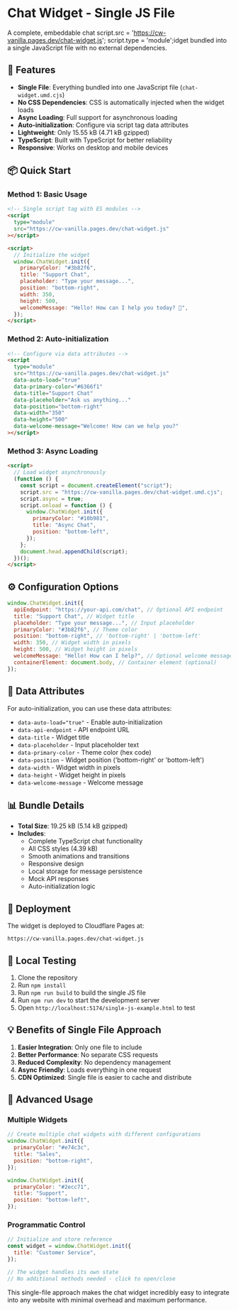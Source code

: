 # Chat Widget - Single JS File

A complete, embeddable chat script.src = 'https://cw-vanilla.pages.dev/chat-widget.js';
script.type = 'module';idget bundled into a single JavaScript file with no external dependencies.

## 🎯 Features

- **Single File**: Everything bundled into one JavaScript file (`chat-widget.umd.cjs`)
- **No CSS Dependencies**: CSS is automatically injected when the widget loads
- **Async Loading**: Full support for asynchronous loading
- **Auto-initialization**: Configure via script tag data attributes
- **Lightweight**: Only 15.55 kB (4.71 kB gzipped)
- **TypeScript**: Built with TypeScript for better reliability
- **Responsive**: Works on desktop and mobile devices

## 📦 Quick Start

### Method 1: Basic Usage

```html
<!-- Single script tag with ES modules -->
<script
  type="module"
  src="https://cw-vanilla.pages.dev/chat-widget.js"
></script>

<script>
  // Initialize the widget
  window.ChatWidget.init({
    primaryColor: "#3b82f6",
    title: "Support Chat",
    placeholder: "Type your message...",
    position: "bottom-right",
    width: 350,
    height: 500,
    welcomeMessage: "Hello! How can I help you today? 👋",
  });
</script>
```

### Method 2: Auto-initialization

```html
<!-- Configure via data attributes -->
<script
  type="module"
  src="https://cw-vanilla.pages.dev/chat-widget.js"
  data-auto-load="true"
  data-primary-color="#6366f1"
  data-title="Support Chat"
  data-placeholder="Ask us anything..."
  data-position="bottom-right"
  data-width="350"
  data-height="500"
  data-welcome-message="Welcome! How can we help you?"
></script>
```

### Method 3: Async Loading

```html
<script>
  // Load widget asynchronously
  (function () {
    const script = document.createElement("script");
    script.src = "https://cw-vanilla.pages.dev/chat-widget.umd.cjs";
    script.async = true;
    script.onload = function () {
      window.ChatWidget.init({
        primaryColor: "#10b981",
        title: "Async Chat",
        position: "bottom-left",
      });
    };
    document.head.appendChild(script);
  })();
</script>
```

## ⚙️ Configuration Options

```javascript
window.ChatWidget.init({
  apiEndpoint: "https://your-api.com/chat", // Optional API endpoint
  title: "Support Chat", // Widget title
  placeholder: "Type your message...", // Input placeholder
  primaryColor: "#3b82f6", // Theme color
  position: "bottom-right", // 'bottom-right' | 'bottom-left'
  width: 350, // Widget width in pixels
  height: 500, // Widget height in pixels
  welcomeMessage: "Hello! How can I help?", // Optional welcome message
  containerElement: document.body, // Container element (optional)
});
```

## 🔧 Data Attributes

For auto-initialization, you can use these data attributes:

- `data-auto-load="true"` - Enable auto-initialization
- `data-api-endpoint` - API endpoint URL
- `data-title` - Widget title
- `data-placeholder` - Input placeholder text
- `data-primary-color` - Theme color (hex code)
- `data-position` - Widget position ('bottom-right' or 'bottom-left')
- `data-width` - Widget width in pixels
- `data-height` - Widget height in pixels
- `data-welcome-message` - Welcome message

## 📊 Bundle Details

- **Total Size**: 19.25 kB (5.14 kB gzipped)
- **Includes**:
  - Complete TypeScript chat functionality
  - All CSS styles (4.39 kB)
  - Smooth animations and transitions
  - Responsive design
  - Local storage for message persistence
  - Mock API responses
  - Auto-initialization logic

## 🚀 Deployment

The widget is deployed to Cloudflare Pages at:

```
https://cw-vanilla.pages.dev/chat-widget.js
```

## 🧪 Local Testing

1. Clone the repository
2. Run `npm install`
3. Run `npm run build` to build the single JS file
4. Run `npm run dev` to start the development server
5. Open `http://localhost:5174/single-js-example.html` to test

## 💡 Benefits of Single File Approach

1. **Easier Integration**: Only one file to include
2. **Better Performance**: No separate CSS requests
3. **Reduced Complexity**: No dependency management
4. **Async Friendly**: Loads everything in one request
5. **CDN Optimized**: Single file is easier to cache and distribute

## 🌟 Advanced Usage

### Multiple Widgets

```javascript
// Create multiple chat widgets with different configurations
window.ChatWidget.init({
  primaryColor: "#e74c3c",
  title: "Sales",
  position: "bottom-right",
});

window.ChatWidget.init({
  primaryColor: "#2ecc71",
  title: "Support",
  position: "bottom-left",
});
```

### Programmatic Control

```javascript
// Initialize and store reference
const widget = window.ChatWidget.init({
  title: "Customer Service",
});

// The widget handles its own state
// No additional methods needed - click to open/close
```

This single-file approach makes the chat widget incredibly easy to integrate into any website with minimal overhead and maximum performance.
